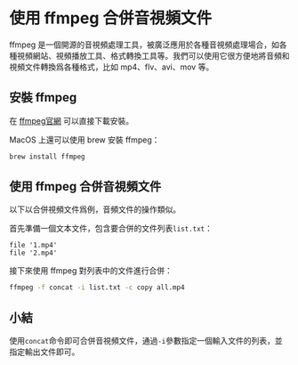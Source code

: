 # 使用 ffmpeg 合併音視頻文件

ffmpeg 是一個開源的音視頻處理工具，被廣泛應用於各種音視頻處理場合，如各種視頻網站、視頻播放工具、格式轉換工具等。我們可以使用它很方便地將音頻和視頻文件轉換爲各種格式，比如 mp4、flv、avi、mov 等。

## 安裝 ffmpeg

在 [ffmpeg官網](https://ffmpeg.org/download.html) 可以直接下載安裝。

MacOS 上還可以使用 brew 安裝 ffmpeg：

```sh
brew install ffmpeg
```

## 使用 ffmpeg 合併音視頻文件

以下以合併視頻文件爲例，音頻文件的操作類似。

首先準備一個文本文件，包含要合併的文件列表`list.txt`：

```
file '1.mp4'
file '2.mp4'
```

接下來使用 ffmpeg 對列表中的文件進行合併：

```sh
ffmpeg -f concat -i list.txt -c copy all.mp4
```

## 小結

使用`concat`命令即可合併音視頻文件，通過`-i`參數指定一個輸入文件的列表，並指定輸出文件即可。
